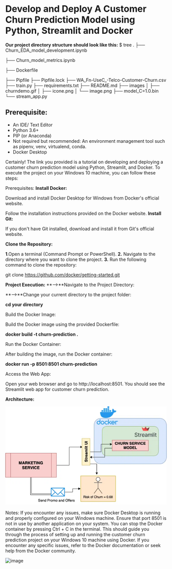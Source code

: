 # Develop and Deploy A Customer Churn Prediction Model using Python, Streamlit and Docker




**Our project directory structure should look like this:**
$ tree
.
├── Churn_EDA_model_development.ipynb

├── Churn_model_metrics.ipynb

├── Dockerfile

├── Pipfile
├── Pipfile.lock
├── WA_Fn-UseC_-Telco-Customer-Churn.csv
├── train.py
├── requirements.txt
├── README.md
├── images
│   ├── churndemo.gif
│   ├── icone.png
│   └── image.png
├── model_C=1.0.bin
└── stream_app.py

## Prerequisite:

- An IDE/ Text Editor 
- Python 3.6+ 
- PIP (or Anaconda)
- Not required but recommended: An environment management tool such as pipenv, venv, virtualend, conda.
- Docker Desktop






Certainly! The link you provided is a tutorial on developing and deploying a customer churn prediction model using Python, Streamlit, and Docker. To execute the project on your Windows 10 machine, you can follow these steps:

Prerequisites:
**Install Docker:**

Download and install Docker Desktop for Windows from Docker's official website.

Follow the installation instructions provided on the Docker website.
**Install Git:**

If you don't have Git installed, download and install it from Git's official website.

**Clone the Repository:**

**1**.Open a terminal (Command Prompt or PowerShell).
**2.** Navigate to the directory where you want to clone the project.
**3.** Run the following command to clone the repository:


git clone https://github.com/docker/getting-started.git

**Project Execution:**
**-->**Navigate to the Project Directory:

**-->**Change your current directory to the project folder:

**cd your directory**

Build the Docker Image:

Build the Docker image using the provided Dockerfile:

**docker build -t churn-prediction .**

Run the Docker Container:

After building the image, run the Docker container:

**docker run -p 8501:8501 churn-prediction**

Access the Web App:

Open your web browser and go to http://localhost:8501.
You should see the Streamlit web app for customer churn prediction.

**Architecture:**

<img width="769" alt="image" src="https://github.com/naveen-6735/Customer-Churn-Prediction-Model-with-Streamlit-and-Docker/blob/main/images/Streamlit-Docker-Diagram.png.webp">


Notes:
If you encounter any issues, make sure Docker Desktop is running and properly configured on your Windows machine.
Ensure that port 8501 is not in use by another application on your system.
You can stop the Docker container by pressing Ctrl + C in the terminal.
This should guide you through the process of setting up and running the customer churn prediction project on your Windows 10 machine using Docker. If you encounter any specific issues, refer to the Docker documentation or seek help from the Docker community.







<img width="769" alt="image" src="https://github.com/naveen-6735/Customer-Churn-Prediction-Model-with-Streamlit-and-Docker/blob/main/images/Design.gif">




